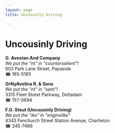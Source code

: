 ```yaml
---
layout: page 
title: Uncousinly Driving

---
```



# Uncousinly Driving


 **G. Avestan And Company**  
_We put the "nt" in "countersalient"!_  
603 Park Lane Street, Papaside  
☎ 165-5165

**GrNyAvelina R. & Sons**  
_We put the "nt" in "sant"!_  
3315 Fleet Street Parkway, Deltadam  
☎ 157-0694

**F.G. Stout (Uncousinly Driving)**  
_We put the "ike" in "enginelike"_  
4345 Fenchurch Street Station Avenue, Charlieton  
☎ 245-7466

